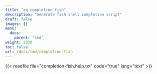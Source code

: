 ```yaml
---
title: "sq completion fish"
description: "Generate fish shell completion script"
draft: false
images: []
menu:
  docs:
    parent: "cmd"
weight: 2030
toc: false
url: /docs/cmd/completion-fish
---
```


{{< readfile file="completion-fish.help.txt" code="true" lang="text" >}}
